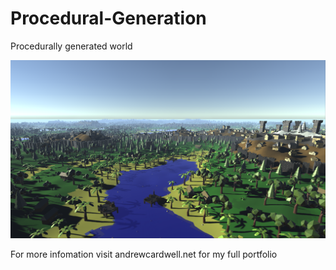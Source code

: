 # Procedural-Generation

Procedurally generated world

![Here you can find a picture of what the world looks like](https://github.com/Andze/Procedural-Generation/blob/master/Overall-Shot.PNG)

For more infomation visit andrewcardwell.net for my full portfolio
